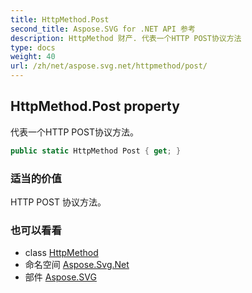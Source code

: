 ```yaml
---
title: HttpMethod.Post
second_title: Aspose.SVG for .NET API 参考
description: HttpMethod 财产. 代表一个HTTP POST协议方法
type: docs
weight: 40
url: /zh/net/aspose.svg.net/httpmethod/post/
---
```

## HttpMethod.Post property

代表一个HTTP POST协议方法。

```csharp
public static HttpMethod Post { get; }
```

### 适当的价值

HTTP POST 协议方法。

### 也可以看看

* class [HttpMethod](../)
* 命名空间 [Aspose.Svg.Net](../../httpmethod/)
* 部件 [Aspose.SVG](../../../)


